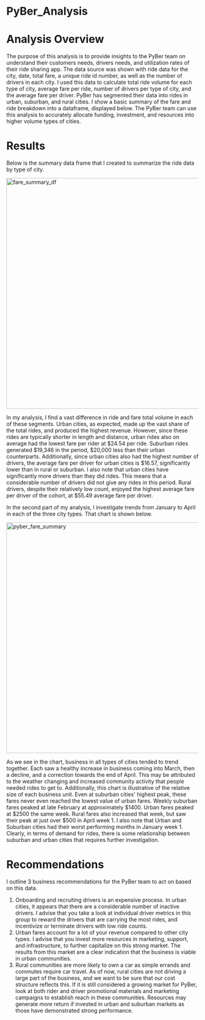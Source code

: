 # PyBer_Analysis
# Analysis Overview
The purpose of this analysis is to provide insights to the PyBer team on understand their customers needs, drivers needs, and utilization rates of their ride sharing app. The data source was shown with ride data for the city, date, total fare, a unique ride id number, as well as the number of drivers in each city. I used this data to calculate total ride volume for each type of city, average fare per ride, number of drivers per type of city, and the average fare per driver.  PyBer has segmented their data into rides in urban, suburban, and rural cities. I show a basic summary of the fare and ride breakdown into a dataframe, displayed below. The PyBer team can use this analysis to accurately allocate funding, investment, and resources into higher volume types of cities. 

# Results
Below is the summary data frame that I created to summarize the ride data by type of city.

<img width="603" alt="fare_summary_df" src="https://user-images.githubusercontent.com/76958825/111841844-f59bba00-88d4-11eb-87b2-07197224b0e3.png">

In my analysis, I find a vast difference in ride and fare total volume in each of these segments. Urban cities, as expected, made up the vast share of the total rides, and produced the highest revenue. However, since these rides are typically shorter in length and distance, urban rides also on average had the lowest fare per rider at $24.54 per ride. Suburban rides generated $19,346 in the period, $20,000 less than their urban counterparts. Additionally, since urban cities also had the highest number of drivers, the average fare per driver for urban cities is $16.57, significantly lower than in rural or suburban. I also note that urban cities have significantly more drivers than they did rides. This means that a considerable number of drivers did not give any rides in this period. Rural drivers, despite their relatively low count, enjoyed the highest average fare per driver of the cohort, at $55.49 average fare per driver. 

In the second part of my analysis, I investigate trends from January to April in each of the three city types. That chart is shown below.

<img width="603" alt="pyber_fare_summary" src="https://user-images.githubusercontent.com/76958825/111844049-a35c9800-88d8-11eb-8de8-199b0bf9f33c.png">


As we see in the chart, business in all types of cities tended to trend together. Each saw a healthy increase in business coming into March, then a decline, and a correction towards the end of April. This may be attributed to the weather changing and increased community activity that people needed rides to get to. Additionally, this chart is illustrative of the relative size of each business unit. Even at suburban cities' highest peak, these fares never even reached the lowest value of urban fares. Weekly suburban fares peaked at late February at approximately $1400. Urban fares peaked at $2500 the same week. Rural fares also increased that week, but saw their peak at just over $500 in April week 1. I also note that Urban and Suburban cities had their worst performing months in January week 1. Clearly, in terms of demand for rides, there is some relationship between suburban and urban cities that requires further investigation.

# Recommendations
I outline 3 business recommendations for the PyBer team to act on based on this data. 
1. Onboarding and recruiting drivers is an expensive process. In urban cities, it appears that there are a considerable number of inactive drivers. I advise that you take a look at individual driver metrics in this group to reward the drivers that are carrying the most rides, and incentivize or terminate drivers with low ride counts. 
2. Urban fares account for a lot of your revenue compared to other city types. I advise that you invest more resources in marketing, support, and infrastructure, to further capitalize on this strong market. The results from this market are a clear indication that the business is viable in urban communities.
3. Rural communities are more likely to own a car as simple errands and commutes require car travel. As of now, rural cities are not driving a large part of the business, and we want to be sure that our cost structure reflects this. If it is still considered a growing market for PyBer, look at both rider and driver promotional materials and marketing campaigns to establish reach in these communities. Resources may generate more return if invested in urban and suburban markets as those have demonstrated strong performance. 
